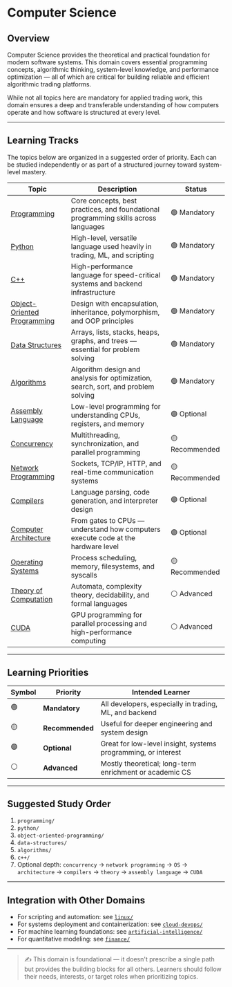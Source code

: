 # Computer Science

## Overview

Computer Science provides the theoretical and practical foundation for modern software systems. This domain covers essential programming concepts, algorithmic thinking, system-level knowledge, and performance optimization — all of which are critical for building reliable and efficient algorithmic trading platforms.

While not all topics here are mandatory for applied trading work, this domain ensures a deep and transferable understanding of how computers operate and how software is structured at every level.

---

## Learning Tracks

The topics below are organized in a suggested order of priority. Each can be studied independently or as part of a structured journey toward system-level mastery.

| Topic | Description | Status |
|-------|-------------|--------|
| [Programming](./programming/) | Core concepts, best practices, and foundational programming skills across languages | 🟢 Mandatory |
| [Python](./python/) | High-level, versatile language used heavily in trading, ML, and scripting | 🟢 Mandatory |
| [C++](./c++) | High-performance language for speed-critical systems and backend infrastructure | 🟢 Mandatory |
| [Object-Oriented Programming](./object-oriented-programming/) | Design with encapsulation, inheritance, polymorphism, and OOP principles | 🟢 Mandatory |
| [Data Structures](./data-structures/) | Arrays, lists, stacks, heaps, graphs, and trees — essential for problem solving | 🟢 Mandatory |
| [Algorithms](./algorithms/) | Algorithm design and analysis for optimization, search, sort, and problem solving | 🟢 Mandatory |
| [Assembly Language](./assembly-language/) | Low-level programming for understanding CPUs, registers, and memory | 🟣 Optional |
| [Concurrency](./concurrency/) | Multithreading, synchronization, and parallel programming | 🟡 Recommended |
| [Network Programming](./network-programming/) | Sockets, TCP/IP, HTTP, and real-time communication systems | 🟡 Recommended |
| [Compilers](./compilers/) | Language parsing, code generation, and interpreter design | 🟣 Optional |
| [Computer Architecture](./computer-architecture/) | From gates to CPUs — understand how computers execute code at the hardware level | 🟣 Optional |
| [Operating Systems](./operating-systems/) | Process scheduling, memory, filesystems, and syscalls | 🟡 Recommended |
| [Theory of Computation](./theory-of-computation/) | Automata, complexity theory, decidability, and formal languages | ⚪ Advanced |
| [CUDA](./cuda/) | GPU programming for parallel processing and high-performance computing | ⚪ Advanced |
---

## Learning Priorities

| Symbol | Priority | Intended Learner |
|--------|----------|------------------|
| 🟢 | **Mandatory** | All developers, especially in trading, ML, and backend |
| 🟡 | **Recommended** | Useful for deeper engineering and system design |
| 🟣 | **Optional** | Great for low-level insight, systems programming, or interest |
| ⚪ | **Advanced** | Mostly theoretical; long-term enrichment or academic CS |

---

## Suggested Study Order

1. `programming/`
2. `python/`
3. `object-oriented-programming/`
4. `data-structures/`
5. `algorithms/`
6. `c++/`
7. Optional depth: `concurrency` → `network programming` → `OS` → `architecture` → `compilers` → `theory` → `assembly language` → `CUDA`

---

## Integration with Other Domains

- For scripting and automation: see [`linux/`](../general-skills/linux/)
- For systems deployment and containerization: see [`cloud-devops/`](../cloud-devops/)
- For machine learning foundations: see [`artificial-intelligence/`](../artificial-intelligence/)
- For quantitative modeling: see [`finance/`](../finance/)

---

> ✍️ This domain is foundational — it doesn't prescribe a single path but provides the building blocks for all others. Learners should follow their needs, interests, or target roles when prioritizing topics.


